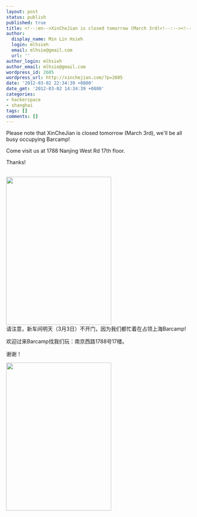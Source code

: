 ```yaml
---
layout: post
status: publish
published: true
title: <!--:en-->XinCheJian is closed tomorrow (March 3rd)<!--:--><!--:zh-->新车间明天（3月3日）不开门<!--:-->
author:
  display_name: Min Lin Hsieh
  login: mlhsieh
  email: mlhsie@gmail.com
  url: ''
author_login: mlhsieh
author_email: mlhsie@gmail.com
wordpress_id: 2605
wordpress_url: http://xinchejian.com/?p=2605
date: '2012-03-02 22:34:39 +0800'
date_gmt: '2012-03-02 14:34:39 +0800'
categories:
- hackerspace
- shanghai
tags: []
comments: []
---
```

<p><!--:en-->
<div>Please note that XinCheJian is closed tomorrow (March 3rd), we'll be all busy occupying Barcamp!</div></p>
<div>
<div>Come visit us at 1788 Nanjing West Rd 17th floor.</div></p>
<div>Thanks!</div><br />
</div></p>
<div><a href="http://xinchejian.com/wp-content/uploads/2012/03/occupybarcamp-mix.jpg"><img title="occupybarcamp-mix" src="http://xinchejian.com/wp-content/uploads/2012/03/occupybarcamp-mix-284x400.jpg" alt="" width="284" height="400" /></a></div><!--:--><!--:zh-->
<div>请注意，新车间明天（3月3日）不开门，因为<wbr>我们都忙着在占领上海Barcamp!</wbr></div></p>
<div>欢迎过来Barcamp找我们玩：南京西路1788号17楼。</div></p>
<div>谢谢！</div></p>
<div><a href="http://xinchejian.com/wp-content/uploads/2012/03/occupybarcamp-mix.jpg"><img class="alignnone size-large wp-image-2606" title="occupybarcamp-mix" src="http://xinchejian.com/wp-content/uploads/2012/03/occupybarcamp-mix-284x400.jpg" alt="" width="284" height="400" /></a></div><!--:--></p>
